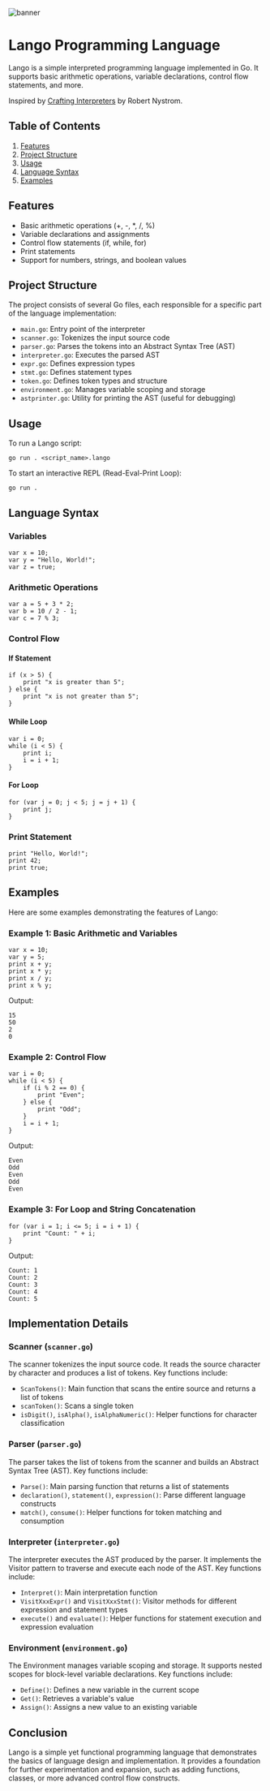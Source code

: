 ![banner](https://media.licdn.com/dms/image/D4D22AQFOKwPVpzVu9g/feedshare-shrink_2048_1536/0/1720076213843?e=1723075200&v=beta&t=560QJ4yHRYzBq4-LNB2eNUnfZ49S0nHulZVS2LyniUE)
# Lango Programming Language

Lango is a simple interpreted programming language implemented in Go. It supports basic arithmetic operations, variable declarations, control flow statements, and more.

Inspired by [Crafting Interpreters](https://craftinginterpreters.com/) by Robert Nystrom.

## Table of Contents

1. [Features](#features)
2. [Project Structure](#project-structure)
3. [Usage](#usage)
4. [Language Syntax](#language-syntax)
5. [Examples](#examples)

## Features

- Basic arithmetic operations (+, -, *, /, %)
- Variable declarations and assignments
- Control flow statements (if, while, for)
- Print statements
- Support for numbers, strings, and boolean values

## Project Structure

The project consists of several Go files, each responsible for a specific part of the language implementation:

- `main.go`: Entry point of the interpreter
- `scanner.go`: Tokenizes the input source code
- `parser.go`: Parses the tokens into an Abstract Syntax Tree (AST)
- `interpreter.go`: Executes the parsed AST
- `expr.go`: Defines expression types
- `stmt.go`: Defines statement types
- `token.go`: Defines token types and structure
- `environment.go`: Manages variable scoping and storage
- `astprinter.go`: Utility for printing the AST (useful for debugging)

## Usage

To run a Lango script:

```
go run . <script_name>.lango
```

To start an interactive REPL (Read-Eval-Print Loop):

```
go run .
```

## Language Syntax

### Variables

```lango
var x = 10;
var y = "Hello, World!";
var z = true;
```

### Arithmetic Operations

```lango
var a = 5 + 3 * 2;
var b = 10 / 2 - 1;
var c = 7 % 3;
```

### Control Flow

#### If Statement

```lango
if (x > 5) {
    print "x is greater than 5";
} else {
    print "x is not greater than 5";
}
```

#### While Loop

```lango
var i = 0;
while (i < 5) {
    print i;
    i = i + 1;
}
```

#### For Loop

```lango
for (var j = 0; j < 5; j = j + 1) {
    print j;
}
```

### Print Statement

```lango
print "Hello, World!";
print 42;
print true;
```

## Examples

Here are some examples demonstrating the features of Lango:

### Example 1: Basic Arithmetic and Variables

```lango
var x = 10;
var y = 5;
print x + y;
print x * y;
print x / y;
print x % y;
```

Output:
```
15
50
2
0
```

### Example 2: Control Flow

```lango
var i = 0;
while (i < 5) {
    if (i % 2 == 0) {
        print "Even";
    } else {
        print "Odd";
    }
    i = i + 1;
}
```

Output:
```
Even
Odd
Even
Odd
Even
```

### Example 3: For Loop and String Concatenation

```lango
for (var i = 1; i <= 5; i = i + 1) {
    print "Count: " + i;
}
```

Output:
```
Count: 1
Count: 2
Count: 3
Count: 4
Count: 5
```

## Implementation Details

### Scanner (`scanner.go`)

The scanner tokenizes the input source code. It reads the source character by character and produces a list of tokens. Key functions include:

- `ScanTokens()`: Main function that scans the entire source and returns a list of tokens
- `scanToken()`: Scans a single token
- `isDigit()`, `isAlpha()`, `isAlphaNumeric()`: Helper functions for character classification

### Parser (`parser.go`)

The parser takes the list of tokens from the scanner and builds an Abstract Syntax Tree (AST). Key functions include:

- `Parse()`: Main parsing function that returns a list of statements
- `declaration()`, `statement()`, `expression()`: Parse different language constructs
- `match()`, `consume()`: Helper functions for token matching and consumption

### Interpreter (`interpreter.go`)

The interpreter executes the AST produced by the parser. It implements the Visitor pattern to traverse and execute each node of the AST. Key functions include:

- `Interpret()`: Main interpretation function
- `VisitXxxExpr()` and `VisitXxxStmt()`: Visitor methods for different expression and statement types
- `execute()` and `evaluate()`: Helper functions for statement execution and expression evaluation

### Environment (`environment.go`)

The Environment manages variable scoping and storage. It supports nested scopes for block-level variable declarations. Key functions include:

- `Define()`: Defines a new variable in the current scope
- `Get()`: Retrieves a variable's value
- `Assign()`: Assigns a new value to an existing variable

## Conclusion

Lango is a simple yet functional programming language that demonstrates the basics of language design and implementation. It provides a foundation for further experimentation and expansion, such as adding functions, classes, or more advanced control flow constructs.
